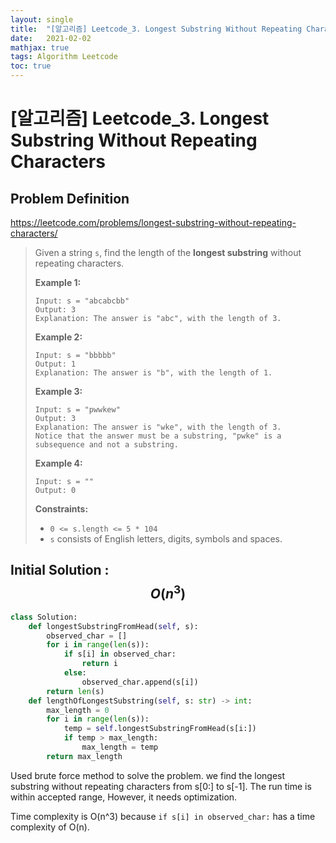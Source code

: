 ```yaml
---
layout: single
title:  "[알고리즘] Leetcode_3. Longest Substring Without Repeating Characters"
date:   2021-02-02
mathjax: true
tags: Algorithm Leetcode
toc: true
---
```

# [알고리즘] Leetcode_3. Longest Substring Without Repeating Characters

## Problem Definition

https://leetcode.com/problems/longest-substring-without-repeating-characters/

 > Given a string `s`, find the length of the **longest substring** without repeating characters.
 >
 >  
 >
 > **Example 1:**
 >
 > ```
 > Input: s = "abcabcbb"
 > Output: 3
 > Explanation: The answer is "abc", with the length of 3.
 > ```
 >
 > **Example 2:**
 >
 > ```
 > Input: s = "bbbbb"
 > Output: 1
 > Explanation: The answer is "b", with the length of 1.
 > ```
 >
 > **Example 3:**
 >
 > ```
 > Input: s = "pwwkew"
 > Output: 3
 > Explanation: The answer is "wke", with the length of 3.
 > Notice that the answer must be a substring, "pwke" is a subsequence and not a substring.
 > ```
 >
 > **Example 4:**
 >
 > ```
 > Input: s = ""
 > Output: 0
 > ```
 >
 >  
 >
 > **Constraints:**
 >
 > - `0 <= s.length <= 5 * 104`
 > - `s` consists of English letters, digits, symbols and spaces.

## Initial Solution : $$O(n^3)$$

```python
class Solution:
    def longestSubstringFromHead(self, s):
        observed_char = []
        for i in range(len(s)):
            if s[i] in observed_char:
                return i
            else:
                observed_char.append(s[i])
        return len(s)
    def lengthOfLongestSubstring(self, s: str) -> int:
        max_length = 0
        for i in range(len(s)):
            temp = self.longestSubstringFromHead(s[i:])
            if temp > max_length:
                max_length = temp
        return max_length
```

Used brute force method to solve the problem. we find the longest substring without repeating characters  from s[0:] to s[-1]. The run time is within accepted range, However, it needs optimization. 

Time complexity is O(n^3) because ```if s[i] in observed_char:```  has a time complexity of O(n).

